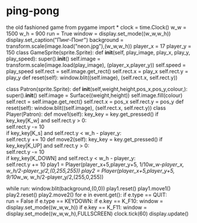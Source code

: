 # ping-pong
the old fashioned game
from pygame import *
clock = time.Clock()
w_w = 1500
w_h = 900
run = True
window = display.set_mode((w_w,w_h))
display.set_caption("Пинг-Понг")
background = transform.scale(image.load("neon.jpg"),(w_w,w_h))
player_x = 17
player_y = 150
class GameSprite(sprite.Sprite):
    def __init__(self, play_image, play_x, play_y, play_speed):
        super().__init__()
        self.image = transform.scale(image.load(play_image), (player_x,player_y))
        self.speed = play_speed
        self.rect = self.image.get_rect()
        self.rect.x = play_x
        self.rect.y = play_y
    def reset(self):
        window.blit((self.image), (self.rect.x, self.rect.y))


class Patron(sprite.Sprite):
    def __init__(self,weight,height,pos_x,pos_y,colour,):
        super().__init__()
        self.image = Surface((weight,height))
        self.image.fill(colour)
        self.rect = self.image.get_rect()
        self.rect.x = pos_x
        self.rect.y = pos_y
    def reset(self):
        window.blit((self.image), (self.rect.x, self.rect.y))
class Player(Patron):
    def move1(self):
        key_key = key.get_pressed()
        if key_key[K_w] and self.rect.y > 0:          
            self.rect.y -= 10         
        if key_key[K_s] and self.rect.y < w_h - player_y:           
            self.rect.y += 10 
    def move2(self):
        key_key = key.get_pressed()
        if key_key[K_UP] and self.rect.y > 0:          
            self.rect.y -= 10         
        if key_key[K_DOWN] and self.rect.y < w_h - player_y:           
            self.rect.y += 10 
play1 = Player(player_x+5,player_y+5, 1/10*w_w-player_x, w_h/2-player_y/2,(0,255,255)) 
play2 = Player(player_x+5,player_y+5, 9/10*w_w, w_h/2-player_y/2,(255,0,255))
    
while run:
    window.blit(background,(0,0))
    play1.reset()
    play1.move1()
    play2.reset()
    play2.move2()
    for e in event.get():
        if e.type == QUIT:          
            run = False
        if e.type == KEYDOWN:
            if e.key == K_F10:
                window = display.set_mode((w_w,w_h))
            if e.key == K_F11:
                window = display.set_mode((w_w,w_h),FULLSCREEN) 
    clock.tick(60)
    display.update()
